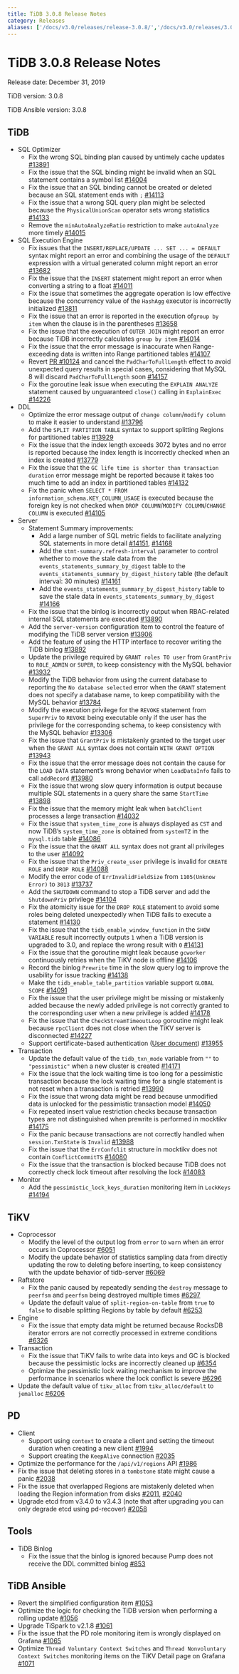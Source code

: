 ```yaml
---
title: TiDB 3.0.8 Release Notes
category: Releases
aliases: ['/docs/v3.0/releases/release-3.0.8/','/docs/v3.0/releases/3.0.8/']
---
```


# TiDB 3.0.8 Release Notes

Release date: December 31, 2019

TiDB version: 3.0.8

TiDB Ansible version: 3.0.8

## TiDB

+ SQL Optimizer
    - Fix the wrong SQL binding plan caused by untimely cache updates [#13891](https://github.com/pingcap/tidb/pull/13891)
    - Fix the issue that the SQL binding might be invalid when an SQL statement contains a symbol list [#14004](https://github.com/pingcap/tidb/pull/14004)
    - Fix the issue that an SQL binding cannot be created or deleted because an SQL statement ends with `;` [#14113](https://github.com/pingcap/tidb/pull/14113)
    - Fix the issue that a wrong SQL query plan might be selected because the `PhysicalUnionScan` operator sets wrong statistics [#14133](https://github.com/pingcap/tidb/pull/14133)
    - Remove the `minAutoAnalyzeRatio` restriction to make `autoAnalyze` more timely [#14015](https://github.com/pingcap/tidb/pull/14015)
+ SQL Execution Engine
    - Fix issues that the `INSERT/REPLACE/UPDATE ... SET ... = DEFAULT` syntax might report an error and combining the usage of the `DEFAULT` expression with a virtual generated column might report an error [#13682](https://github.com/pingcap/tidb/pull/13682)
    - Fix the issue that the `INSERT` statement might report an error when converting a string to a float [#14011](https://github.com/pingcap/tidb/pull/14011)
    - Fix the issue that sometimes the aggregate operation is low effective because the concurrency value of the `HashAgg` executor is incorrectly initialized [#13811](https://github.com/pingcap/tidb/pull/13811)
    - Fix the issue that an error is reported in the execution of`group by item` when the clause is in the parentheses [#13658](https://github.com/pingcap/tidb/pull/13658)
    - Fix the issue that the execution of `OUTER JOIN` might report an error because TiDB incorrectly calculates `group by item` [#14014](https://github.com/pingcap/tidb/pull/14014)
    - Fix the issue that the error message is inaccurate when Range-exceeding data is written into Range partitioned tables [#14107](https://github.com/pingcap/tidb/pull/14107)
    - Revert [PR #10124](https://github.com/pingcap/tidb/pull/10124) and cancel the `PadCharToFullLength` effect to avoid unexpected query results in special cases, considering that MySQL 8 will discard `PadCharToFullLength` soon [#14157](https://github.com/pingcap/tidb/pull/14157)
    - Fix the goroutine leak issue when executing the `EXPLAIN ANALYZE` statement caused by unguaranteed `close()` calling in `ExplainExec` [#14226](https://github.com/pingcap/tidb/pull/14226)
+ DDL
    - Optimize the error message output of `change column`/`modify column` to make it easier to understand [#13796](https://github.com/pingcap/tidb/pull/13796)
    - Add the `SPLIT PARTITION TABLE` syntax to support splitting Regions for partitioned tables [#13929](https://github.com/pingcap/tidb/pull/13929)
    - Fix the issue that the index length exceeds 3072 bytes and no error is reported because the index length is incorrectly checked when an index is created [#13779](https://github.com/pingcap/tidb/pull/13779)
    - Fix the issue that the `GC life time is shorter than transaction duration` error message might be reported because it takes too much time to add an index in partitioned tables [#14132](https://github.com/pingcap/tidb/pull/14132)
    - Fix the panic when `SELECT * FROM information_schema.KEY_COLUMN_USAGE` is executed because the foreign key is not checked when `DROP COLUMN`/`MODIFY COLUMN`/`CHANGE COLUMN` is executed [#14105](https://github.com/pingcap/tidb/pull/14105)
+ Server
    - Statement Summary improvements:
        - Add a large number of SQL metric fields to facilitate analyzing SQL statements in more detail [#14151](https://github.com/pingcap/tidb/pull/14151), [#14168](https://github.com/pingcap/tidb/pull/14168)
        - Add the `stmt-summary.refresh-interval` parameter to control whether to move the stale data from the `events_statements_summary_by_digest` table to the `events_statements_summary_by_digest_history` table (the default interval: 30 minutes) [#14161](https://github.com/pingcap/tidb/pull/14161)
        - Add the `events_statements_summary_by_digest_history` table to save the stale data in `events_statements_summary_by_digest` [#14166](https://github.com/pingcap/tidb/pull/14166)
    - Fix the issue that the binlog is incorrectly output when RBAC-related internal SQL statements are executed [#13890](https://github.com/pingcap/tidb/pull/13890)
    - Add the `server-version` configuration item to control the feature of modifying the TiDB server version [#13906](https://github.com/pingcap/tidb/pull/13906)
    - Add the feature of using the HTTP interface to recover writing the TiDB binlog [#13892](https://github.com/pingcap/tidb/pull/13892)
    - Update the privilege required by `GRANT roles TO user` from `GrantPriv` to `ROLE_ADMIN` or `SUPER`, to keep consistency with the MySQL behavior [#13932](https://github.com/pingcap/tidb/pull/13932)
    - Modify the TiDB behavior from using the current database to reporting the `No database selected` error when the `GRANT` statement does not specify a database name, to keep compatibility with the MySQL behavior [#13784](https://github.com/pingcap/tidb/pull/13784)
    - Modify the execution privilege for the `REVOKE` statement from `SuperPriv` to `REVOKE` being executable only if the user has the privilege for the corresponding schema, to keep consistency with the MySQL behavior [#13306](https://github.com/pingcap/tidb/pull/13306)
    - Fix the issue that `GrantPriv` is mistakenly granted to the target user when the `GRANT ALL` syntax does not contain `WITH GRANT OPTION` [#13943](https://github.com/pingcap/tidb/pull/13943)
    - Fix the issue that the error message does not contain the cause for the `LOAD DATA` statement’s wrong behavior when `LoadDataInfo` fails to call `addRecord` [#13980](https://github.com/pingcap/tidb/pull/13980)
    - Fix the issue that wrong slow query information is output because multiple SQL statements in a query share the same `StartTime` [#13898](https://github.com/pingcap/tidb/pull/13898)
    - Fix the issue that the memory might leak when `batchClient` processes a large transaction [#14032](https://github.com/pingcap/tidb/pull/14032)
    - Fix the issue that `system_time_zone` is always displayed as `CST` and now TiDB’s `system_time_zone` is obtained from `systemTZ` in the `mysql.tidb` table [#14086](https://github.com/pingcap/tidb/pull/14086)
    - Fix the issue that the `GRANT ALL` syntax does not grant all privileges to the user [#14092](https://github.com/pingcap/tidb/pull/14092)
    - Fix the issue that the `Priv_create_user` privilege is invalid for `CREATE ROLE` and `DROP ROLE` [#14088](https://github.com/pingcap/tidb/pull/14088)
    - Modify the error code of `ErrInvalidFieldSize` from `1105(Unknow Error)` to `3013` [#13737](https://github.com/pingcap/tidb/pull/13737)
    - Add the `SHUTDOWN` command to stop a TiDB server and add the `ShutdownPriv` privilege [#14104](https://github.com/pingcap/tidb/pull/14104)
    - Fix the atomicity issue for the `DROP ROLE` statement to avoid some roles being deleted unexpectedly when TiDB fails to execute a statement [#14130](https://github.com/pingcap/tidb/pull/14130)
    - Fix the issue that the `tidb_enable_window_function` in the `SHOW VARIABLE` result incorrectly outputs `1` when a TiDB version is upgraded to 3.0, and replace the wrong result with `0` [#14131](https://github.com/pingcap/tidb/pull/14131)
    - Fix the issue that the goroutine might leak because `gcworker` continuously retries when the TiKV node is offline [#14106](https://github.com/pingcap/tidb/pull/14106)
    - Record the binlog `Prewrite` time in the slow query log to improve the usability for issue tracking [#14138](https://github.com/pingcap/tidb/pull/14138)
    - Make the `tidb_enable_table_partition` variable support `GLOBAL SCOPE` [#14091](https://github.com/pingcap/tidb/pull/14091)
    - Fix the issue that the user privilege might be missing or mistakenly added because the newly added privilege is not correctly granted to the corresponding user when a new privilege is added [#14178](https://github.com/pingcap/tidb/pull/14178)
    - Fix the issue that the `CheckStreamTimeoutLoop` goroutine might leak because `rpcClient` does not close when the TiKV server is disconnected [#14227](https://github.com/pingcap/tidb/pull/14227)
    - Support certificate-based authentication ([User document](/certificate-authentication.md)) [#13955](https://github.com/pingcap/tidb/pull/13955)
+ Transaction
    - Update the default value of the `tidb_txn_mode` variable from `""` to `"pessimistic"` when a new cluster is created [#14171](https://github.com/pingcap/tidb/pull/14171)
    - Fix the issue that the lock waiting time is too long for a pessimistic transaction because the lock waiting time for a single statement is not reset when a transaction is retried [#13990](https://github.com/pingcap/tidb/pull/13990)
    - Fix the issue that wrong data might be read because unmodified data is unlocked for the pessimistic transaction model [#14050](https://github.com/pingcap/tidb/pull/14050)
    - Fix repeated insert value restriction checks because transaction types are not distinguished when prewrite is performed in mocktikv [#14175](https://github.com/pingcap/tidb/pull/14175)
    - Fix the panic because transactions are not correctly handled when `session.TxnState` is `Invalid` [#13988](https://github.com/pingcap/tidb/pull/13988)
    - Fix the issue that the `ErrConfclit` structure in mocktikv does not contain `ConflictCommitTS` [#14080](https://github.com/pingcap/tidb/pull/14080)
    - Fix the issue that the transaction is blocked because TiDB does not correctly check lock timeout after resolving the lock [#14083](https://github.com/pingcap/tidb/pull/14083)
+ Monitor
    - Add the `pessimistic_lock_keys_duration` monitoring item in `LockKeys` [#14194](https://github.com/pingcap/tidb/pull/14194)

## TiKV

+ Coprocessor
    - Modify the level of the output log from `error` to `warn` when an error occurs in Coprocessor [#6051](https://github.com/tikv/tikv/pull/6051)
    - Modify the update behavior of statistics sampling data from directly updating the row to deleting before inserting, to keep consistency with the update behavior of tidb-server [#6069](https://github.com/tikv/tikv/pull/6096)
+ Raftstore
    - Fix the panic caused by repeatedly sending the `destroy` message to `peerfsm` and `peerfsm` being destroyed multiple times [#6297](https://github.com/tikv/tikv/pull/6297)
    - Update the default value of `split-region-on-table` from `true` to `false` to disable splitting Regions by table by default [#6253](https://github.com/tikv/tikv/pull/6253)
+ Engine
    - Fix the issue that empty data might be returned because RocksDB iterator errors are not correctly processed in extreme conditions [#6326](https://github.com/tikv/tikv/pull/6326)
+ Transaction
    - Fix the issue that TiKV fails to write data into keys and GC is blocked because the pessimistic locks are incorrectly cleaned up [#6354](https://github.com/tikv/tikv/pull/6354)
    - Optimize the pessimistic lock waiting mechanism to improve the performance in scenarios where the lock conflict is severe [#6296](https://github.com/tikv/tikv/pull/6296)
+ Update the default value of `tikv_alloc` from `tikv_alloc/default` to `jemalloc` [#6206](https://github.com/tikv/tikv/pull/6206)

## PD

- Client
    - Support using `context` to create a client and setting the timeout duration when creating a new client [#1994](https://github.com/pingcap/pd/pull/1994)
    - Support creating the `KeepAlive` connection [#2035](https://github.com/pingcap/pd/pull/2035)
- Optimize the performance for the `/api/v1/regions` API [#1986](https://github.com/pingcap/pd/pull/1986)
- Fix the issue that deleting stores in a `tombstone` state might cause a panic [#2038](https://github.com/pingcap/pd/pull/2038)
- Fix the issue that overlapped Regions are mistakenly deleted when loading the Region information from disks [#2011](https://github.com/pingcap/pd/issues/2011), [#2040](https://github.com/pingcap/pd/pull/2040)
- Upgrade etcd from v3.4.0 to v3.4.3 (note that after upgrading you can only degrade etcd using pd-recover) [#2058](https://github.com/pingcap/pd/pull/2058)

## Tools

+ TiDB Binlog
    - Fix the issue that the binlog is ignored because Pump does not receive the DDL committed binlog [#853](https://github.com/pingcap/tidb-binlog/pull/853)

## TiDB Ansible

- Revert the simplified configuration item [#1053](https://github.com/pingcap/tidb-ansible/pull/1053)
- Optimize the logic for checking the TiDB version when performing a rolling update [#1056](https://github.com/pingcap/tidb-ansible/pull/1056)
- Upgrade TiSpark to v2.1.8 [#1061](https://github.com/pingcap/tidb-ansible/pull/1061)
- Fix the issue that the PD role monitoring item is wrongly displayed on Grafana [#1065](https://github.com/pingcap/tidb-ansible/pull/1065)
- Optimize `Thread Voluntary Context Switches` and `Thread Nonvoluntary Context Switches` monitoring items on the TiKV Detail page on Grafana [#1071](https://github.com/pingcap/tidb-ansible/pull/1071)
